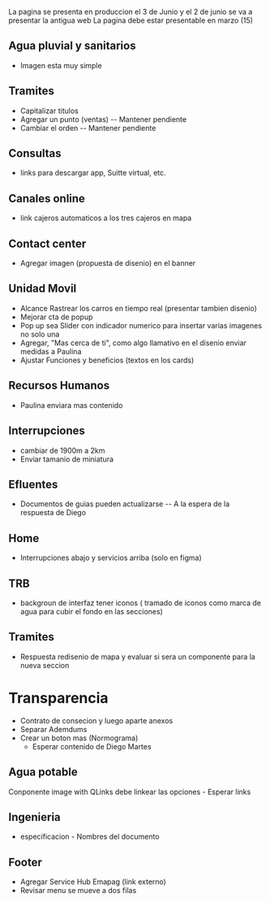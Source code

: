 La pagina se presenta en produccion el 3 de Junio y el 2 de junio se va a presentar la antigua web
La pagina debe estar presentable en marzo (15)

## Agua pluvial y sanitarios
* Imagen esta muy simple

## Tramites
* Capitalizar titulos
* Agregar un punto (ventas) -- Mantener pendiente
* Cambiar el orden -- Mantener pendiente

## Consultas
* links para descargar app, Suitte virtual, etc.

## Canales online
* link cajeros automaticos a los tres cajeros en mapa

## Contact center
* Agregar imagen (propuesta de disenio) en el banner

## Unidad Movil
* Alcance Rastrear los carros en tiempo real (presentar tambien disenio)
* Mejorar cta de popup
* Pop up sea Slider con indicador numerico para insertar varias imagenes no solo una
* Agregar, "Mas cerca de ti", como algo llamativo en el disenio enviar medidas a Paulina
* Ajustar Funciones y beneficios (textos en los cards)

## Recursos Humanos
* Paulina enviara mas contenido

## Interrupciones
* cambiar de 1900m a 2km
* Enviar tamanio de miniatura

## Efluentes
* Documentos de guias pueden actualizarse -- A la espera de la respuesta de Diego

## Home
* Interrupciones abajo y servicios arriba (solo en figma)

## TRB
* backgroun de interfaz tener iconos ( tramado de iconos como marca de agua para cubir el fondo en las secciones)

## Tramites
* Respuesta redisenio de mapa y evaluar si sera un componente para la nueva seccion

# Transparencia
* Contrato de consecion y luego aparte anexos
* Separar Ademdums
* Crear un boton mas (Normograma)
	* Esperar contenido de Diego Martes

## Agua potable
Conponente image with QLinks debe linkear las opciones - Esperar links

## Ingenieria
* especificacion - Nombres del documento

## Footer
* Agregar Service Hub Emapag (link externo)
*  Revisar menu se mueve a dos filas